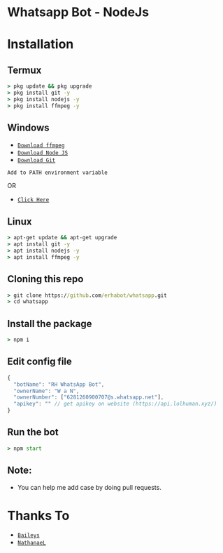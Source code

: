 # Whatsapp Bot - NodeJs

# Installation

## Termux

```cmd
> pkg update && pkg upgrade
> pkg install git -y
> pkg install nodejs -y
> pkg install ffmpeg -y
```

## Windows

- [`Download ffmpeg`](https://ffmpeg.org/download.html#build-windows)
- [`Download Node JS`](https://nodejs.org/en/download/)
- [`Download Git`](https://git-scm.com/downloads)
```bash
Add to PATH environment variable
```
OR
- [`Click Here`](https://github.com/erhabot/BAHANRDP.git)

## Linux

```cmd
> apt-get update && apt-get upgrade
> apt install git -y
> apt install nodejs -y
> apt install ffmpeg -y
```

## Cloning this repo

```cmd
> git clone https://github.com/erhabot/whatsapp.git
> cd whatsapp
```

## Install the package

```cmd
> npm i
```

## Edit config file

```js
{
  "botName": "RH WhatsApp Bot",
  "ownerName": "W a N",
  "ownerNumber": ["6281260900707@s.whatsapp.net"],
  "apikey": "" // get apikey on website (https://api.lolhuman.xyz/)
}
```

## Run the bot

```cmd
> npm start
```

## Note:

- You can help me add case by doing pull requests.

# Thanks To

- [`Baileys`](https://github.com/adiwajshing/Baileys)
- [`NathanaeL`](https://github.com/natgvlite/)
